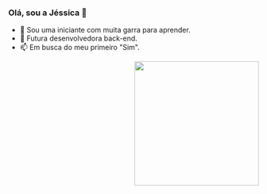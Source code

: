 ### Olá, sou a Jéssica 👋



- 🔭 Sou uma iniciante com muita garra para aprender. 
- 🌱 Futura desenvolvedora back-end.
- 📫 Em busca do meu primeiro "Sim".


<p align="end" margin-top="55px">
  <img width="250" src="https://media.giphy.com/media/jIgXf4hgbHCeKiXpvt/giphy.gif">
</p>






